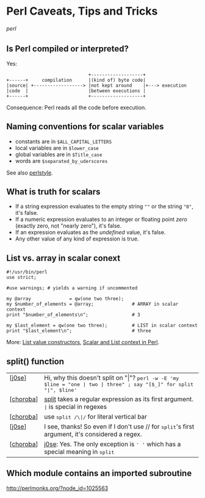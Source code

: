 # Perl Caveats, Tips and Tricks
###### perl

## Is Perl compiled or interpreted?

Yes:

                                  +-------------------+
    +------+     compilation      |(kind of) byte code|
    |source| +------------------> |not kept around    |+---> execution
    |code  |                      |between executions |
    +------+                      +-------------------+

Consequence: Perl reads all the code before execution.

## Naming conventions for scalar variables

* constants are in `$ALL_CAPITAL_LETTERS`
* local variables are in `$lower_case`
* global variables are in `$Title_case`
* words are `$separated_by_uderscores`

See also [perlstyle](http://perldoc.perl.org/perlstyle.html).

## What is truth for scalars

* If a string expression evaluates to the empty string `""` or the string `"0"`, it's false.
* If a numeric expression evaluates to an integer or floating point *zero* (exactly zero, not "nearly zero"), it's false.
* If an expression evaluates as the *undefined* value, it's false.
* Any other value of any kind of expression is true.

## List vs. array in scalar conext

    #!/usr/bin/perl
    use strict;

    #use warnings; # yields a warning if uncommented

    my @array              = qw(one two three);
    my $number_of_elements = @array;              # ARRAY in scalar context
    print "$number_of_elements\n";                # 3

    my $last_element = qw(one two three);         # LIST in scalar context
    print "$last_element\n";                      # three

More: [List value constructors](http://perldoc.perl.org/perldata.html#List-value-constructors), [Scalar and List context in Perl](http://szabgab.com/scalar-and-list-context-in-perl.html).

## split() function

<table cellspacing='4'><tbody valign='top'><tr class="cb_msg even-row chatfrom_898593"><td><span class='cb_sq_br'>&#91;</span><span class='cb_author' title="Feb 15, 2013 at 09:56&nbsp;CET"><a href="http://perlmonks.org/?node_id=898593">j0se</a></span><span class='cb_sq_br'>&#93;</span></td><td><span title="Hi, why this doesn&#39;t split on &quot;|&quot;? &lt;c&gt;perl -w -E &#39;my $line = &quot;one | two | three&quot; ; say &quot;&#91;$_&#93;&quot; for split &quot;|&quot;, $line&#39;&lt;/c&gt;">Hi, why this doesn't split on "|"? <tt>perl -w -E &#39;my $line = &quot;one | two | three&quot; ; say &quot;&#91;$_&#93;&quot; for split &quot;|&quot;, $line&#39;</tt></span></td></tr><tr class="cb_msg odd-row chatfrom_832495"><td><span class='cb_sq_br'>&#91;</span><span class='cb_author' title="Feb 15, 2013 at 09:57&nbsp;CET"><a href="http://perlmonks.org/?node_id=832495">choroba</a></span><span class='cb_sq_br'>&#93;</span></td><td><span title="&#91;doc://split&#93; takes a regular expression as its first argument. &lt;c&gt;|&lt;/c&gt; is special in regexes"><a href="http://perldoc.perl.org/functions/split.html">split</a> takes a regular expression as its first argument. <tt>|</tt> is special in regexes</span></td></tr><tr class="cb_msg even-row chatfrom_832495"><td><span class='cb_sq_br'>&#91;</span><span class='cb_author' title="Feb 15, 2013 at 09:58&nbsp;CET"><a href="http://perlmonks.org/?node_id=832495">choroba</a></span><span class='cb_sq_br'>&#93;</span></td><td><span title="use &lt;c&gt;split /\|/&lt;/c&gt; for literal vertical bar">use <tt>split /\|/</tt> for literal vertical bar</span></td></tr><tr class="cb_msg odd-row chatfrom_898593"><td><span class='cb_sq_br'>&#91;</span><span class='cb_author' title="Feb 15, 2013 at 10:01&nbsp;CET"><a href="http://perlmonks.org/?node_id=898593">j0se</a></span><span class='cb_sq_br'>&#93;</span></td><td><span title="I see, thanks! So even if I don&#39;t use // for &lt;c&gt;split&lt;/c&gt;&#39;s first argument, it&#39;s considered a regex.">I see, thanks! So even if I don't use // for <tt>split</tt>'s first argument, it's considered a regex.</span></td></tr><tr class="cb_msg even-row chatfrom_832495"><td><span class='cb_sq_br'>&#91;</span><span class='cb_author' title="Feb 15, 2013 at 10:04&nbsp;CET"><a href="http://perlmonks.org/?node_id=832495">choroba</a></span><span class='cb_sq_br'>&#93;</span></td><td><span title="&#91;j0se&#93;: Yes. The only exception is &lt;c&gt;&#39; &#39;&lt;/c&gt; which has a special meaning in &lt;c&gt;split&lt;/c&gt;"><a href="http://perlmonks.org/?node=j0se">j0se</a>: Yes. The only exception is <tt>&#39; &#39;</tt> which has a special meaning in <tt>split</tt></span></td></tr></tbody></table></p>

## Which module contains an imported subroutine

http://perlmonks.org/?node_id=1025563
